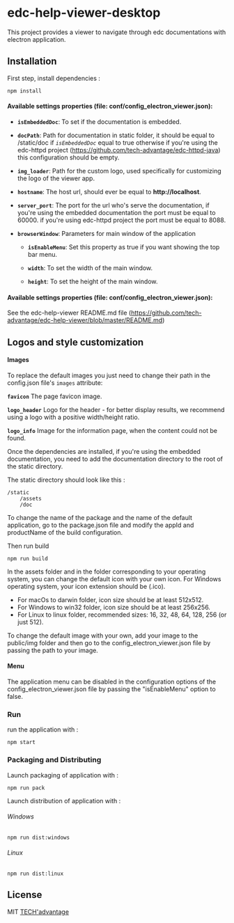 # edc-help-viewer-desktop

This project provides a viewer to navigate through edc documentations with electron application.

## Installation

First step, install dependencies :

    npm install

#### Available settings properties (file: conf/config_electron_viewer.json):

+ **`isEmbeddedDoc`**: To set if the documentation is embedded.

+ **`docPath`**: Path for documentation in static folder, it should be equal to /static/doc if *`isEmbeddedDoc`* equal to true otherwise if you're using the edc-httpd project (https://github.com/tech-advantage/edc-httpd-java) this configuration should be empty.
    
+ **`img_loader`**: Path for the custom logo, used specifically for customizing the logo of the viewer app.

+ **`hostname`**: The host url, should ever be equal to **http://localhost**.

+ **`server_port`**: The port for the url who's serve the documentation, if you're using the embedded documentation the port must be equal to 60000. if you're using edc-httpd project the port must be equal to 8088.

+ **`browserWindow`**: Parameters for main window of the application
  + **`isEnableMenu`**: Set this property as true if you want showing the top bar menu.

  + **`width`**: To set the width of the main window.

  + **`height`**: To set the height of the main window.


#### Available settings properties (file: conf/config_electron_viewer.json):

See the edc-help-viewer README.md file (https://github.com/tech-advantage/edc-help-viewer/blob/master/README.md)

## Logos and style customization

#### Images

To replace the default images you just need to change their path in the config.json file's `images` attribute:

**`favicon`** The page favicon image.

**`logo_header`** Logo for the header - for better display results, we recommend using a logo with a positive width/height ratio.

**`logo_info`** Image for the information page, when the content could not be found.

Once the dependencies are installed, if you're using the embedded documentation, you need to add the documentation directory to the root of the static directory.

The static directory should look like this :

    /static
        /assets
        /doc

To change the name of the package and the name of the default application, go to the package.json file
and modify the appId and productName of the build configuration.
    
Then run build

    npm run build

In the assets folder and in the folder corresponding to your operating system, you can change the default icon with your own icon.
For Windows operating system, your icon extension should be (.ico).

* For macOs to darwin folder, icon size should be at least 512x512.
* For Windows to win32 folder, icon size should be at least 256x256.
* For Linux to linux folder, recommended sizes: 16, 32, 48, 64, 128, 256 (or just 512).

To change the default image with your own, add your image to the public/img folder and then go to the config_electron_viewer.json file by passing the path to your image.

#### Menu

The application menu can be disabled in the configuration options of the config_electron_viewer.json file by passing the "isEnableMenu" option to false.

### Run

run the application with :

    npm start

### Packaging and Distributing

Launch packaging of application with :

    npm run pack

Launch distribution of application with :

###### Windows
    npm run dist:windows

###### Linux
    npm run dist:linux

## License
MIT [TECH'advantage](mailto:contact@tech-advantage.com)